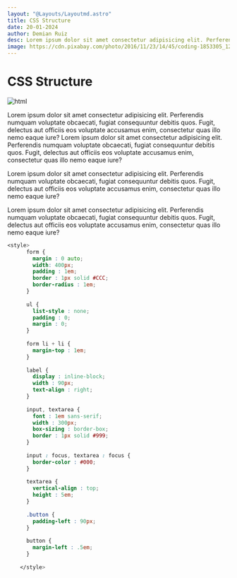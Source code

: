 ```yaml
---
layout: "@Layouts/Layoutmd.astro"
title: CSS Structure
date: 20-01-2024
author: Demian Ruiz
desc: Lorem ipsum dolor sit amet consectetur adipisicing elit. Perferendis numquam voluptate obcaecati, fugiat consequuntur debitis quos. Fugit, delectus aut officiis eos voluptate accusamus enim, consectetur quas illo nemo eaque iure?
image: https://cdn.pixabay.com/photo/2016/11/23/14/45/coding-1853305_1280.jpg
---
```


# CSS Structure

![html](https://cdn.pixabay.com/photo/2016/11/23/14/45/coding-1853305_1280.jpg)

Lorem ipsum dolor sit amet consectetur adipisicing elit. Perferendis numquam voluptate obcaecati, fugiat consequuntur debitis quos. Fugit, delectus aut officiis eos voluptate accusamus enim, consectetur quas illo nemo eaque iure?
Lorem ipsum dolor sit amet consectetur adipisicing elit. Perferendis numquam voluptate obcaecati, fugiat consequuntur debitis quos. Fugit, delectus aut officiis eos voluptate accusamus enim, consectetur quas illo nemo eaque iure?

Lorem ipsum dolor sit amet consectetur adipisicing elit. Perferendis numquam voluptate obcaecati, fugiat consequuntur debitis quos. Fugit, delectus aut officiis eos voluptate accusamus enim, consectetur quas illo nemo eaque iure?

Lorem ipsum dolor sit amet consectetur adipisicing elit. Perferendis numquam voluptate obcaecati, fugiat consequuntur debitis quos. Fugit, delectus aut officiis eos voluptate accusamus enim, consectetur quas illo nemo eaque iure?



```css
<style>
      form {
        margin : 0 auto;
        width: 400px;
        padding : 1em;
        border : 1px solid #CCC;
        border-radius : 1em;
      }
      
      ul {
        list-style : none;
        padding : 0;
        margin : 0;
      }
      
      form li + li {
        margin-top : 1em;
      }
      
      label {
        display : inline-block;
        width : 90px;
        text-align : right;
      }
      
      input, textarea {
        font : 1em sans-serif;
        width : 300px;
        box-sizing : border-box;
        border : 1px solid #999;
      }
      
      input : focus, textarea : focus {
        border-color : #000;
      }
      
      textarea {
        vertical-align : top;
        height : 5em;
      }
      
      .button {
        padding-left : 90px;
      }
      
      button {
        margin-left : .5em;
      }
      
    </style>

```
